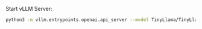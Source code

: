 Start vLLM Server:

```bash
python3 -m vllm.entrypoints.openai.api_server --model TinyLlama/TinyLlama-1.1B-Chat-v1.0
```